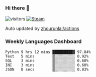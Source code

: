 ### Hi there 👋

![visitors](https://visitor-badge.glitch.me/badge?page_id=zhourunlai)
[![Steam](https://img.shields.io/badge/dynamic/json?label=Steam&query=%24.data.totalSubs&url=https%3A%2F%2Fapi.spencerwoo.com%2Fsubstats%2F%3Fsource%3DsteamGames%26queryKey%3D76561198285156854&suffix=%20Games&logo=steam&labelColor=134375&color=0b1a37&longCache=true)](http://steamcommunity.com/profiles/76561198285156854)

Auto updated by <a href="https://github.com/zhourunlai/zhourunlai/actions" target="_blank">zhourunlai/actions</a>

### Weekly Languages Dashboard

<!--PART:wakatime-->
```text
Python 9 hrs 12 mins █████████▓ 97.84%
Text   5 mins        ▒░░░░░░░░░ 0.92%
SQL    3 mins        ▒░░░░░░░░░ 0.60%
INI    3 mins        ▒░░░░░░░░░ 0.60%
JSON   0 secs        ▒░░░░░░░░░ 0.03%
```
<!--PART:wakatime-->
